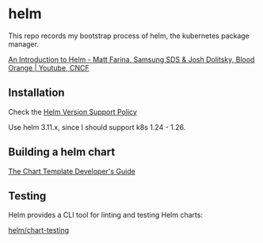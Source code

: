 # helm

This repo records my bootstrap process of helm,
the kubernetes package manager.

[An Introduction to Helm - Matt Farina, Samsung SDS & Josh Dolitsky, Blood Orange | Youtube, CNCF](https://www.youtube.com/watch?v=Zzwq9FmZdsU)

## Installation

Check the [Helm Version Support Policy](https://helm.sh/docs/topics/version_skew/)

Use helm 3.11.x, since I should support k8s 1.24 - 1.26.

## Building a helm chart

[The Chart Template Developer's Guide](https://helm.sh/docs/chart_template_guide/)

## Testing

Helm provides a CLI tool for linting and testing Helm charts:

[helm/chart-testing](https://github.com/helm/chart-testing)
